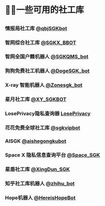 ﻿# 🕵️‍♂️一些可用的社工库

##

### 情报局社工库 [@qbjSGKbot](https://t.me/qbjSGKbot?start=NTgzNzg1NTEy)

### 智网综合社工库 [@SGKX_BBOT](https://t.me/SGKX_BBOT?start=qr4mnWQdL2Wx)

### 智网全国户籍机器人 [@SGKQMS_bot](https://t.me/SGKQMS_bot?start=583785512)

### 狗狗免费社工机器人 [@DogeSGK_bot](https://t.me/DogeSGK_bot?start=583785512)

### X-ray 智能机器人 [@Zonesgk_bot](https://t.me/Zonesgk_bot?start=TZUYZTTPQ)

### 星月社工库 [@XY_SGKBOT](https://t.me/XY_SGKBOT?start=583785512)

### LosePrivacy隐私查询器 [LosePrivacy](https://loseprivacy.sbs?lp=NDMzNDM1)

### 花花免费全球社工库 [@sgkvipbot](https://t.me/sgkvipbot?start=vip_1206966)

### AISGK [@aishegongkubot](https://t.me/aishegongkubot?start=AISGK_QZJLDFBP)

### Space X 隐私信息查询平台 [@Space_SGK](https://t.me/SpaceSGK_bot?start=cGgfsuNtF7)

### 星盾社工库 [@XingDun_SGK](https://t.me/XingDun6Bot?start=1gxMd0h)

### 知乎社工库机器人 [@zhihu_bot](https://t.me/zhihu_bot?start=ZHIHU_RZICPQRJ)

### Hope机器人 [@HereisHopeBot](https://t.me/HereisHopeBot?start=583785512)


